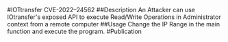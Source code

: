 #IOTtransfer CVE-2022–24562
##Description
An Attacker can use IOtransfer's exposed API to execute Read/Write Operations in Administrator context from a remote computer
##Usage
Change the IP Range in the main function and execute the program.
#Publication

